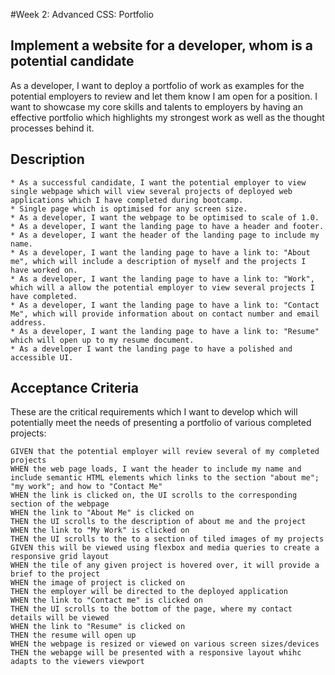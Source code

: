 #Week 2: Advanced CSS: Portfolio

## Implement a website for a developer, whom is a potential candidate

As a developer, I want to deploy a portfolio of work as examples for the potential employers to review and let them know I am open for a position. 
I want to showcase my core skills and talents to employers by having an effective portfolio which highlights my strongest work as well as the thought processes behind it.

## Description
    * As a successful candidate, I want the potential employer to view single webpage which will view several projects of deployed web applications which I have completed during bootcamp.
    * Single page which is optimised for any screen size.
    * As a developer, I want the webpage to be optimised to scale of 1.0.
    * As a developer, I want the landing page to have a header and footer.
    * As a developer, I want the header of the landing page to include my name.
    * As a developer, I want the landing page to have a link to: "About me", which will include a description of myself and the projects I have worked on.
    * As a developer, I want the landing page to have a link to: "Work", which will a allow the potential employer to view several projects I have completed.
    * As a developer, I want the landing page to have a link to: "Contact Me", which will provide information about on contact number and email address.
    * As a developer, I want the landing page to have a link to: "Resume" which will open up to my resume document.
    * As a developer I want the landing page to have a polished and accessible UI.

## Acceptance Criteria
These are the critical requirements which I want to develop which will potentially meet the needs of presenting a portfolio of various completed projects:
```
GIVEN that the potential employer will review several of my completed projects
WHEN the web page loads, I want the header to include my name and include semantic HTML elements which links to the section "about me"; "my work"; and how to "Contact Me"
WHEN the link is clicked on, the UI scrolls to the corresponding section of the webpage
WHEN the link to "About Me" is clicked on 
THEN the UI scrolls to the description of about me and the project
WHEN the link to "My Work" is clicked on 
THEN the UI scrolls to the to a section of tiled images of my projects
GIVEN this will be viewed using flexbox and media queries to create a responsive grid layout
WHEN the tile of any given project is hovered over, it will provide a brief to the project
WHEN the image of project is clicked on
THEN the employer will be directed to the deployed application
WHEN the link to "Contact me" is clicked on 
THEN the UI scrolls to the bottom of the page, where my contact details will be viewed
WHEN the link to "Resume" is clicked on 
THEN the resume will open up
WHEN the webpage is resized or viewed on various screen sizes/devices
THEN the webapge will be presented with a responsive layout whihc adapts to the viewers viewport
```